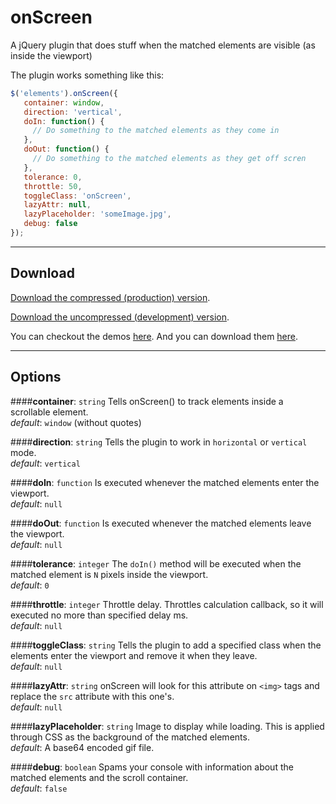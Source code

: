 onScreen
========

A jQuery plugin that does stuff when the matched elements are visible (as inside the viewport)

The plugin works something like this:
```JavaScript
$('elements').onScreen({
   container: window,
   direction: 'vertical',
   doIn: function() {
     // Do something to the matched elements as they come in
   },
   doOut: function() {
     // Do something to the matched elements as they get off scren
   },
   tolerance: 0,
   throttle: 50,
   toggleClass: 'onScreen',
   lazyAttr: null,
   lazyPlaceholder: 'someImage.jpg',
   debug: false
});
```
---

Download
--------

[Download the compressed (production) version](https://raw.github.com/silvestreh/onScreen/master/jquery.onscreen.min.js).

[Download the uncompressed (development) version](https://raw.github.com/silvestreh/onScreen/master/jquery.onscreen.js).

You can checkout the demos [here](http://silvestreh.github.io/onScreen/). And you can download them [here](https://github.com/silvestreh/onScreen/archive/gh-pages.zip).

---

Options
-------

####**container**: `string`
Tells onScreen() to track elements inside a scrollable element.<br>
_default_: `window` (without quotes)<br>

####**direction**: `string`
Tells the plugin to work in `horizontal` or `vertical` mode.<br>
_default_: `vertical`<br>

####**doIn**: `function`
Is executed whenever the matched elements enter the viewport.<br>
_default_: `null`<br>

####**doOut**: `function`
Is executed whenever the matched elements leave the viewport.<br>
_default_: `null`<br>

####**tolerance**: `integer`
The `doIn()` method will be executed when the matched element is `N` pixels inside the viewport.<br>
_default_: `0`<br>

####**throttle**: `integer`
Throttle delay. Throttles calculation callback, so it will executed no more than specified delay ms.<br>
_default_: `null`<br>

####**toggleClass**: `string`
Tells the plugin to add a specified class when the elements enter the viewport and remove it when they leave.<br>
_default_: `null`<br>

####**lazyAttr**: `string`
onScreen will look for this attribute on `<img>` tags and replace the `src` attribute with this one's.<br>
_default_: `null`<br>

####**lazyPlaceholder**: `string`
Image to display while loading. This is applied through CSS as the background of the matched elements.<br>
_default_: A base64 encoded gif file.<br>

####**debug**: `boolean`
Spams your console with information about the matched elements and the scroll container.<br>
_default_: `false`


